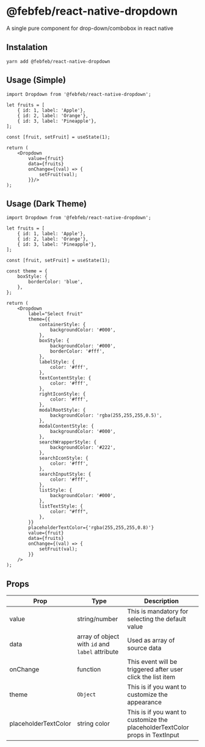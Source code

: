 # @febfeb/react-native-dropdown
A single pure component for drop-down/combobox in react native

## Instalation

```
yarn add @febfeb/react-native-dropdown
```

## Usage (Simple)

```
import Dropdown from '@febfeb/react-native-dropdown';

let fruits = [
    { id: 1, label: 'Apple'},
    { id: 2, label: 'Orange'},
    { id: 3, label: 'Pineapple'},
];

const [fruit, setFruit] = useState(1);

return (
    <Dropdown
        value={fruit}
        data={fruits}
        onChange={(val) => {
            setFruit(val);
        }}/>
);

```

## Usage (Dark Theme)

```
import Dropdown from '@febfeb/react-native-dropdown';

let fruits = [
    { id: 1, label: 'Apple'},
    { id: 2, label: 'Orange'},
    { id: 3, label: 'Pineapple'},
];

const [fruit, setFruit] = useState(1);

const theme = {
    boxStyle: {
        borderColor: 'blue',
    },
};

return (
    <Dropdown
        label="Select fruit"
        theme={{
            containerStyle: {
                backgroundColor: '#000',
            },
            boxStyle: {
                backgroundColor: '#000',
                borderColor: '#fff',
            },
            labelStyle: {
                color: '#fff',
            },
            textContentStyle: {
                color: '#fff',
            },
            rightIconStyle: {
                color: '#fff',
            },
            modalRootStyle: {
                backgroundColor: 'rgba(255,255,255,0.5)',
            },
            modalContentStyle: {
                backgroundColor: '#000',
            },
            searchWrapperStyle: {
                backgroundColor: '#222',
            },
            searchIconStyle: {
                color: '#fff',
            },
            searchInputStyle: {
                color: '#fff',
            },
            listStyle: {
                backgroundColor: '#000',
            },
            listTextStyle: {
                color: "#fff",
            },
        }}
        placeholderTextColor={'rgba(255,255,255,0.8)'}
        value={fruit}
        data={fruits}
        onChange={(val) => {
            setFruit(val);
        }}
    />
);

```

## Props

Prop | Type | Description
--- | --- | ---
value | string/number | This is mandatory for selecting the default value
data | array of object with `id` and `label` attribute | Used as array of source data
onChange | function | This event will be triggered after user click the list item
theme | `Object` | This is if you want to customize the appearance
placeholderTextColor | string color | This is if you want to customize the placeholderTextColor props in TextInput
